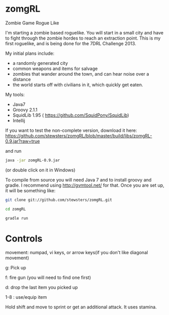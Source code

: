zomgRL
======

Zombie Game Rogue Like


I'm starting a zombie based roguelike.  You will start in a small city and have to fight through the zombie hordes to reach an extraction point.
 This is my first roguelike, and is being done for the 7DRL Challenge 2013.

My initial plans include:
+ a randomly generated city
+ common weapons and items for salvage
+ zombies that wander around the town, and can hear noise over a distance
+ the world starts off with civilians in it, which quickly get eaten.

My tools:
+ Java7
+ Groovy 2.1.1
+ SquidLib 1.95 ( https://github.com/SquidPony/SquidLib)
+ Intellij


If you want to test the non-complete version, download it here:
https://github.com/stewsters/zomgRL/blob/master/build/libs/zomgRL-0.9.jar?raw=true

and run

```bash
java -jar zomgRL-0.9.jar
```

(or double click on it in Windows)

To compile from source you will need Java 7 and to install groovy and gradle.  I recommend using http://gvmtool.net/ for that.
Once you are set up, it will be something like:

```bash
git clone git://github.com/stewsters/zomgRL.git

cd zomgRL

gradle run
```

Controls
========

movement: numpad, vi keys, or arrow keys(if you don't like diagonal movement)

g: Pick up

f: fire gun (you will need to find one first)

d: drop the last item you picked up

1-8 : use/equip item

Hold shift and move to sprint or get an additional attack.  It uses stamina.